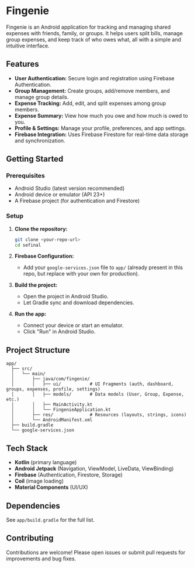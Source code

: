 # Fingenie

Fingenie is an Android application for tracking and managing shared expenses with friends, family, or groups. It helps users split bills, manage group expenses, and keep track of who owes what, all with a simple and intuitive interface.

## Features

- **User Authentication:** Secure login and registration using Firebase Authentication.
- **Group Management:** Create groups, add/remove members, and manage group details.
- **Expense Tracking:** Add, edit, and split expenses among group members.
- **Expense Summary:** View how much you owe and how much is owed to you.
- **Profile & Settings:** Manage your profile, preferences, and app settings.
- **Firebase Integration:** Uses Firebase Firestore for real-time data storage and synchronization.



## Getting Started

### Prerequisites

- Android Studio (latest version recommended)
- Android device or emulator (API 23+)
- A Firebase project (for authentication and Firestore)

### Setup

1. **Clone the repository:**
   ```bash
   git clone <your-repo-url>
   cd sefinal
   ```

2. **Firebase Configuration:**
   - Add your `google-services.json` file to `app/` (already present in this repo, but replace with your own for production).

3. **Build the project:**
   - Open the project in Android Studio.
   - Let Gradle sync and download dependencies.

4. **Run the app:**
   - Connect your device or start an emulator.
   - Click "Run" in Android Studio.

## Project Structure

```
app/
  ├── src/
  │   └── main/
  │       ├── java/com/fingenie/
  │       │   ├── ui/           # UI Fragments (auth, dashboard, groups, expenses, profile, settings)
  │       │   ├── models/       # Data models (User, Group, Expense, etc.)
  │       │   ├── MainActivity.kt
  │       │   └── FingenieApplication.kt
  │       ├── res/              # Resources (layouts, strings, icons)
  │       └── AndroidManifest.xml
  ├── build.gradle
  └── google-services.json
```

## Tech Stack

- **Kotlin** (primary language)
- **Android Jetpack** (Navigation, ViewModel, LiveData, ViewBinding)
- **Firebase** (Authentication, Firestore, Storage)
- **Coil** (image loading)
- **Material Components** (UI/UX)

## Dependencies

See `app/build.gradle` for the full list.

## Contributing

Contributions are welcome! Please open issues or submit pull requests for improvements and bug fixes. 
